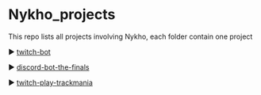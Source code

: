 # Nykho_projects
This repo lists all projects involving Nykho, each folder contain one project

► [twitch-bot](https://github.com/Ex0D/Nykho-Projects/tree/main/twitch-bot)

► [discord-bot-the-finals](https://github.com/Nykh0/discord-bot-the-finals)

► [twitch-play-trackmania](https://github.com/Nykh0/twitch-play-trackmania-node-js)
